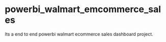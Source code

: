 # powerbi_walmart_emcommerce_sales
Its a end to end powerbi walmart ecommerce sales dashboard project.

